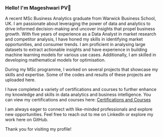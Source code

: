### Hello! I'm Mageshwari PV👋

A recent MSc Business Analytics graduate from Warwick Business School, UK. I am passionate about leveraging the power of data and analytics to drive informed decision-making and uncover insights that propel business growth. With five years of experience as a Data Analyst in market research and competitor analysis, I have honed my skills in identifying market opportunities, and consumer trends. I am proficient in analysing large datasets to extract actionable insights and have experience in building machine learning models for various use cases. Additionally, I am skilled in developing mathematical models for optimisation.

During my MSc programme, I worked on several projects that showcase my skills and expertise. Some of the codes and results of these projects are uploaded here.

I have completed a variety of certifications and courses to further enhance my knowledge and skills in data analytics and business intelligence. You can view my certifications and courses here: [Certifications and Courses](https://www.linkedin.com/in/mageshwaripv25/details/certifications/)

I am always eager to connect with like-minded professionals and explore new opportunities. Feel free to reach out to me on LinkedIn or explore my work here on GitHub.

Thank you for visiting my profile!
<!--
**MageshwariPV/MageshwariPV** is a ✨ _special_ ✨ repository because its `README.md` (this file) appears on your GitHub profile.

Here are some ideas to get you started:

- 🔭 I’m currently working on ...
- 🌱 I’m currently learning ...
- 👯 I’m looking to collaborate on ...
- 🤔 I’m looking for help with ...
- 💬 Ask me about ...
- 📫 How to reach me: ...
- 😄 Pronouns: ...
- ⚡ Fun fact: ...
-->
